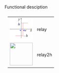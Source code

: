 Functional desciption 

 
 
 <table style="padding:10px">
  <tr>
    <td> 
         <img src="https://github.com/2dof/esp_control/blob/main/drawnings/relay_graph.png" width="75" height="75"></td>
      
 <td> relay   </td>
  </tr>
   <tr>
    <td> 
         <img src="[https://github.com/2dof/esp_control/blob/main/drawnings/relay_graph.png"](https://github.com/2dof/esp_control/blob/main/drawnings/relay2h_graph.png) width="75" height="75"></td>
      
 <td> relay2h   </td>
  </tr>
</table>

